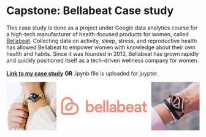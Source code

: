 # Capstone: Bellabeat Case study
This case study is done as a project under Google data analytics course for a high-tech manufacturer of health-focused products for women, called [Bellabeat](https://bellabeat.com/). Collecting data on activity, sleep, stress, and reproductive health has allowed Bellabeat to empower women with knowledge about their own health and habits. Since it was founded in 2013, Bellabeat has grown rapidly and quickly positioned itself as a tech-driven wellness company for women.
<br>
<br>
**[Link to my case study](https://www.kaggle.com/code/imcharliezard/capstone-bellabeat-case-study)** **OR** .ipynb file is uploaded for juypter.

![introduction_top_image](https://raw.githubusercontent.com/imcharliezard/Capstone-Bellabeat_Case_Study/main/bellabeat_top_image.jpeg)
